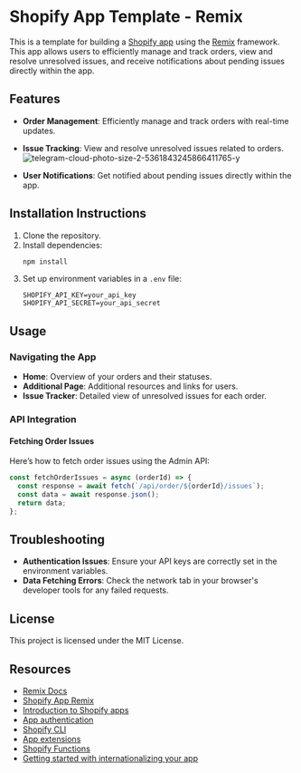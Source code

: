 # Shopify App Template - Remix

This is a template for building a [Shopify app](https://shopify.dev/docs/apps/getting-started) using the [Remix](https://remix.run) framework. This app allows users to efficiently manage and track orders, view and resolve unresolved issues, and receive notifications about pending issues directly within the app.

## Features

- **Order Management**: Efficiently manage and track orders with real-time updates.
- **Issue Tracking**: View and resolve unresolved issues related to orders.
   ![telegram-cloud-photo-size-2-5361843245866411765-y](https://github.com/user-attachments/assets/f0762fdf-5456-40ff-8ce9-ff1eef53e68a)

- **User Notifications**: Get notified about pending issues directly within the app.

## Installation Instructions

1. Clone the repository.
2. Install dependencies:
   ```bash
   npm install
   ```
3. Set up environment variables in a `.env` file:
   ```
   SHOPIFY_API_KEY=your_api_key
   SHOPIFY_API_SECRET=your_api_secret
   ```

## Usage

### Navigating the App

- **Home**: Overview of your orders and their statuses.
- **Additional Page**: Additional resources and links for users.
- **Issue Tracker**: Detailed view of unresolved issues for each order.

### API Integration

#### Fetching Order Issues

Here’s how to fetch order issues using the Admin API:

```javascript
const fetchOrderIssues = async (orderId) => {
  const response = await fetch(`/api/order/${orderId}/issues`);
  const data = await response.json();
  return data;
};
```

## Troubleshooting

- **Authentication Issues**: Ensure your API keys are correctly set in the environment variables.
- **Data Fetching Errors**: Check the network tab in your browser's developer tools for any failed requests.
## License

This project is licensed under the MIT License.

## Resources

- [Remix Docs](https://remix.run/docs/en/v1)
- [Shopify App Remix](https://shopify.dev/docs/api/shopify-app-remix)
- [Introduction to Shopify apps](https://shopify.dev/docs/apps/getting-started)
- [App authentication](https://shopify.dev/docs/apps/auth)
- [Shopify CLI](https://shopify.dev/docs/apps/tools/cli)
- [App extensions](https://shopify.dev/docs/apps/app-extensions/list)
- [Shopify Functions](https://shopify.dev/docs/api/functions)
- [Getting started with internationalizing your app](https://shopify.dev/docs/apps/best-practices/internationalization/getting-started)
